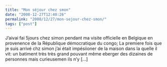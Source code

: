 ```yaml
---
title: "Mon séjour chez smon"
date: "2008-12-27T12:40:26"
permalink: "2008/12/27/mon-sejour-chez-smon/"
tags: ["post"]
---
```

J’aivai fai 5jours chez simon pendant ma visite officielle en Belgique en provenence de la République démocratique du congo; La premiere fois que je suis arrivé chz simon j’ai était impésiioner de la maison dans la quelle il vit: un batiment très très grand pouvant même eberger des dizaines de personnes mais curieusemen ils n’y \[…\]
